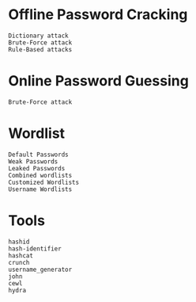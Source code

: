 
# Offline Password Cracking
    Dictionary attack
    Brute-Force attack
    Rule-Based attacks

# Online Password Guessing
    Brute-Force attack

# Wordlist
    Default Passwords
    Weak Passwords
    Leaked Passwords
    Combined wordlists
    Customized Wordlists
    Username Wordlists
    
# Tools
    hashid
    hash-identifier
    hashcat
    crunch
    username_generator
    john
    cewl
    hydra